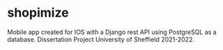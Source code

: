 # shopimize
Mobile app created for IOS with a Django rest API using PostgreSQL as a database. Dissertation Project University of Sheffield 2021-2022.
